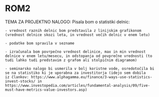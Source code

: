 # ROM2

TEMA ZA PROJEKTNO NALOGO:
  Pisala bom o statistiki delnic:
  
    - vrednost raznih delnic bom predstavila z linijskim grafikonom (vrednost delnice skozi leta, in vrednost večih delnic v enem letu)
    
    - podatke bom spravila v sezname
    
    - izračunala bom povrpečno vrednost delinice, max in min vrednost delnice v enem letu/mesecu, in odstopanja od povprečne vrednosti (to        tudi lahko tudi predstavim z grafom ali stolpičnim diagramom)
    
    - seminarsko nalogo bi usmerila v bolj koristne vode, osredotočila bi se na statistiko ki je uporabna za investitorja (idejo sem dobila       iz člankov: https://www.alphagamma.eu/finance/3-ways-use-statistics-invest-stocks/ in        https://www.investopedia.com/articles/fundamental-analysis/09/five-must-have-metrics-value-investors.asp)

